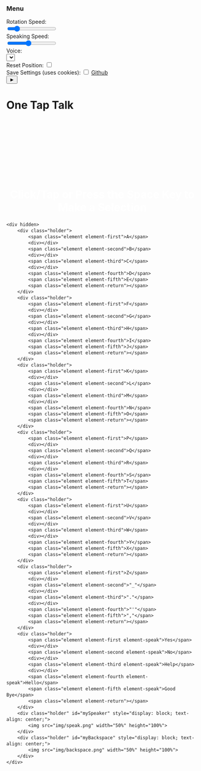 <!DOCTYPE html>
<html lang="en">
<head>
    <meta charset="UTF-8">
    <meta name="viewport" content="width=device-width, initial-scale=1.0">
    <title>One Tap Talk</title>
    <link rel="stylesheet" href="styles.css">
    <script defer src="CookieManager.js"></script>
    <script defer src="main.js"></script>
</head>
<body>
    <div class="sidepanel-container">
        <div id="mySidePanel" class="sidepanel">
            <h3>Menu</h3>
            <label for="myRotationSpeed">Rotation Speed:</label>
            <label for="myRotationSpeed" id="displayRotSpeed"></label>
            <br>
            <input class="slider" type="range" min="25" max="500" value="100" id="myRotationSpeed">
            <br>
            <label for="mySpeakingSpeed">Speaking Speed:</label>
            <label for="mySpeakingSpeed" id="displaySpkSpeed"></label>
            <br>
            <input class="slider" type="range" min="25" max="200" value="100" id="mySpeakingSpeed">
            <br>
            <label for="voiceSelect">Voice:</label>
            <br>
            <select id="voiceSelect"></select>
            <br>
            <label for="reset">Reset Position: </label>
            <input id="reset" type="checkbox">
            <br>
            <label for="useCookies">Save Settings (uses cookies): </label>
            <input id="useCookies" type="checkbox">
            <a href="https://github.com/ScottSchmeling/OneTapTalk">Github</a>
        </div>
        <button id="mySidePanelButton" onclick="toggleMenu()">►</button>
    </div>
    <h1 class="title">One Tap Talk</h1>
    <div id="myMainDisplay" class="main-display">
    </div> 
    <p class="speaker-box" id="mySpeakerBox">
    </p>
    <div id="myInputBox"></div>
    <h1 style="text-align: center; margin-top: 5vh; color: white;">Click/Tap or Press the Space Key to Make a Selection</h1>

    <div hidden>
        <div class="holder">
            <span class="element element-first">A</span>
            <div></div>
            <span class="element element-second">B</span>
            <div></div>
            <span class="element element-third">C</span>
            <div></div>
            <span class="element element-fourth">D</span>
            <span class="element element-fifth">E</span>
            <span class="element element-return"></span>
        </div>
        <div class="holder">
            <span class="element element-first">F</span>
            <div></div>
            <span class="element element-second">G</span>
            <div></div>
            <span class="element element-third">H</span>
            <div></div>
            <span class="element element-fourth">I</span>
            <span class="element element-fifth">J</span>
            <span class="element element-return"></span>
        </div>
        <div class="holder">
            <span class="element element-first">K</span>
            <div></div>
            <span class="element element-second">L</span>
            <div></div>
            <span class="element element-third">M</span>
            <div></div>
            <span class="element element-fourth">N</span>
            <span class="element element-fifth">O</span>
            <span class="element element-return"></span>
        </div>
        <div class="holder">
            <span class="element element-first">P</span>
            <div></div>
            <span class="element element-second">Q</span>
            <div></div>
            <span class="element element-third">R</span>
            <div></div>
            <span class="element element-fourth">S</span>
            <span class="element element-fifth">T</span>
            <span class="element element-return"></span>
        </div>
        <div class="holder">
            <span class="element element-first">U</span>
            <div></div>
            <span class="element element-second">V</span>
            <div></div>
            <span class="element element-third">W</span>
            <div></div>
            <span class="element element-fourth">Y</span>
            <span class="element element-fifth">X</span>
            <span class="element element-return"></span>
        </div>
        <div class="holder">
            <span class="element element-first">Z</span>
            <div></div>
            <span class="element element-second">"_"</span>
            <div></div>
            <span class="element element-third">"."</span>
            <div></div>
            <span class="element element-fourth">"'"</span>
            <span class="element element-fifth">","</span>
            <span class="element element-return"></span>
        </div>
        <div class="holder">
            <span class="element element-first element-speak">Yes</span>
            <div></div>
            <span class="element element-second element-speak">No</span>
            <div></div>
            <span class="element element-third element-speak">Help</span>
            <div></div>
            <span class="element element-fourth element-speak">Hello</span>
            <span class="element element-fifth element-speak">Good Bye</span>
            <span class="element element-return"></span>
        </div>
        <div class="holder" id="mySpeaker" style="display: block; text-align: center;">
            <img src="img/speak.png" width="50%" height="100%">
        </div>
        <div class="holder" id="myBackspace" style="display: block; text-align: center;">
            <img src="img/backspace.png" width="50%" height="100%">
        </div>
    </div>
</body>
<script>
    function toggleMenu()
    {
        let button = document.getElementById("mySidePanelButton");
        let menu = document.getElementById("mySidePanel");

        if(button.innerHTML == "►")
        {
            menu.style.width = "100%";
            button.innerHTML = "◄"
        }
        else
        {
            menu.style.width = "0%";
            button.innerHTML = "►"
        }
    }
</script>
</html>
